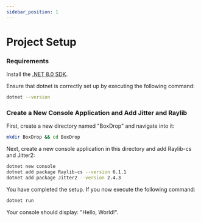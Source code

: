 ```yaml
---
sidebar_position: 1
---
```


# Project Setup

### Requirements

Install the [.NET 8.0 SDK](https://dotnet.microsoft.com/download/dotnet/8.0).

Ensure that dotnet is correctly set up by executing the following command:

```sh
dotnet --version
```

### Create a New Console Application and Add Jitter and Raylib

First, create a new directory named "BoxDrop" and navigate into it:

```sh
mkdir BoxDrop && cd BoxDrop
```

Next, create a new console application in this directory and add Raylib-cs and Jitter2:

```sh
dotnet new console
dotnet add package Raylib-cs --version 6.1.1
dotnet add package Jitter2 --version 2.4.3
```

You have completed the setup. If you now execute the following command:

```sh
dotnet run
```

Your console should display: "Hello, World!".
